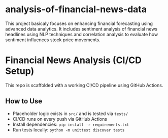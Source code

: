 # analysis-of-financial-news-data
This project basicaly focuses on enhancing financial forecasting using advanced data analytics. It includes sentiment analysis of financial news headlines using NLP techniques and correlation analysis to evaluate how sentiment influences stock price movements.

# Financial News Analysis (CI/CD Setup)

This repo is scaffolded with a working CI/CD pipeline using GitHub Actions.

## How to Use
- Placeholder logic exists in `src/` and is tested via `tests/`
- CI/CD runs on every push via GitHub Actions
- Install dependencies: `pip install -r requirements.txt`
- Run tests locally: `python -m unittest discover tests`
